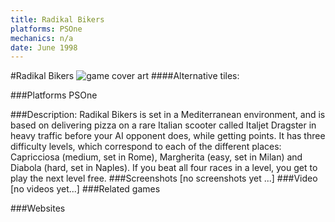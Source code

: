 ```yaml
---
title: Radikal Bikers
platforms: PSOne
mechanics: n/a
date: June 1998
---
```

#Radikal Bikers
![game cover art](//images.igdb.com/igdb/image/upload/t_cover_big/ohkyvndysaamfuovsxle.jpg "Logo Title Text 1")
####Alternative tiles:

###Platforms
PSOne

###Description:
Radikal Bikers is set in a Mediterranean environment, and is based on delivering pizza on a rare Italian scooter called Italjet Dragster in heavy traffic before your AI opponent does, while getting points. It has three difficulty levels, which correspond to each of the different places: Capricciosa (medium, set in Rome), Margherita (easy, set in Milan) and Diabola (hard, set in Naples). If you beat all four races in a level, you get to play the next level free.
###Screenshots
[no screenshots yet ...]
###Video
[no videos yet...]
###Related games

###Websites

